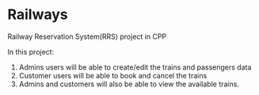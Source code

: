 # Railways
Railway Reservation System(RRS) project in CPP

In this project:
1. Admins users will be able to create/edit the trains and passengers data
2. Customer users will be able to book and cancel the trains
3. Admins and customers will also be able to view the available trains.
